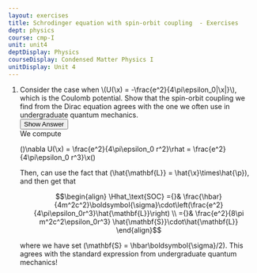 ```yaml
---
layout: exercises
title: Schrodinger equation with spin-orbit coupling  - Exercises
dept: physics
course: cmp-I
unit: unit4
deptDisplay: Physics
courseDisplay: Condensed Matter Physics I
unitDisplay: Unit 4
---
```

<ol>
<li> <div class="exercise">  Consider the case when \(U(\x) = -\frac{e^2}{4\pi\epsilon_0|\x|}\), which is the Coulomb potential. Show that the spin-orbit coupling we find from the Dirac equation agrees with the one we often use in undergraduate quantum mechanics. 

<div class="answerBox"> 
 <button onclick="myFunction('answer3')" class="answerButton">Show Answer</button> 
 <div  id='answer3' class="answer" >
We compute 

\(\)\nabla U(\x) = \frac{e^2}{4\pi\epsilon_0 r^2}\rhat = \frac{e^2}{4\pi\epsilon_0 r^3}\x\(\)

Then, can use the fact that \(\hat{\mathbf{L}} = \hat{\x}\times\hat{\p}\), and then get that 

$$\begin{align}
\Hhat_\text{SOC} ={}& \frac{\hbar}{4m^2c^2}\boldsymbol{\sigma}\cdot\left(\frac{e^2}{4\pi\epsilon_0r^3}\hat{\mathbf{L}}\right) \\
={}& \frac{e^2}{8\pi m^2c^2\epsilon_0r^3} \hat{\mathbf{S}}\cdot\hat{\mathbf{L}}
\end{align}$$

where we have set \(\mathbf{S} = \hbar\boldsymbol{\sigma}/2\). This agrees with the standard expression from undergraduate quantum mechanics!
</div> 
 </div>

</div> </li></ol>

